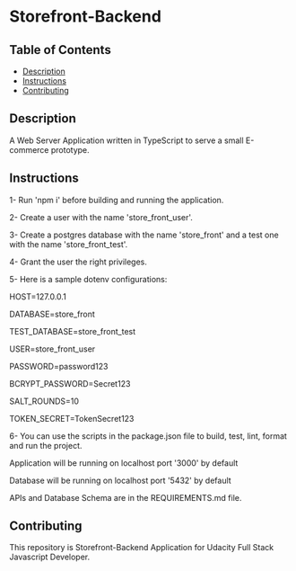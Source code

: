 # Storefront-Backend

## Table of Contents

- [Description](#Description)
- [Instructions](#instructions)
- [Contributing](#contributing)

## Description

A Web Server Application written in TypeScript to serve a small E-commerce prototype.

## Instructions

1- Run 'npm i' before building and running the application.

2- Create a user with the name 'store_front_user'.

3- Create a postgres database with the name 'store_front' and a test one with the name 'store_front_test'.

4- Grant the user the right privileges.

5- Here is a sample dotenv configurations:

HOST=127.0.0.1

DATABASE=store_front

TEST_DATABASE=store_front_test

USER=store_front_user

PASSWORD=password123

BCRYPT_PASSWORD=Secret123

SALT_ROUNDS=10

TOKEN_SECRET=TokenSecret123

6- You can use the scripts in the package.json file to build, test, lint, format and run the project.

Application will be running on localhost port '3000' by default

Database will be running on localhost port '5432' by default

APIs and Database Schema are in the REQUIREMENTS.md file.

## Contributing

This repository is Storefront-Backend Application for Udacity Full Stack Javascript Developer.

